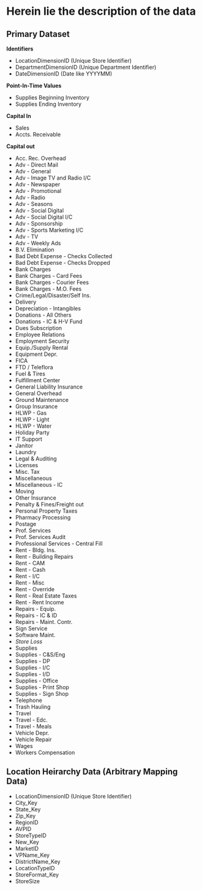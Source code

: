 # Herein lie the description of the data
## **Primary Dataset**
**Identifiers**
* LocationDimensionID (Unique Store Identifier)
* DepartmentDimensionID (Unique Department Identifier)
* DateDimensionID (Date like YYYYMM)

**Point-In-Time Values**
* Supplies Beginning Inventory
* Supplies Ending Inventory

**Capital In**
* Sales
* Accts. Receivable

**Capital out**
* Acc. Rec. Overhead
* Adv - Direct Mail
* Adv - General
* Adv - Image TV and Radio I/C
* Adv - Newspaper
* Adv - Promotional
* Adv - Radio
* Adv - Seasons
* Adv - Social Digital
* Adv - Social Digital I/C
* Adv - Sponsorship
* Adv - Sports Marketing I/C
* Adv - TV
* Adv - Weekly Ads
* B.V. Elimination
* Bad Debt Expense - Checks Collected
* Bad Debt Expense - Checks Dropped
* Bank Charges
* Bank Charges - Card Fees
* Bank Charges - Courier Fees
* Bank Charges - M.O. Fees
* Crime/Legal/Disaster/Self Ins.
* Delivery
* Depreciation - Intangibles
* Donations - All Others
* Donations - IC & H-V Fund
* Dues Subscription
* Employee Relations
* Employment Security
* Equip./Supply Rental
* Equipment Depr.
* FICA
* FTD / Teleflora
* Fuel & Tires
* Fulfillment Center
* General Liability Insurance
* General Overhead
* Ground Maintenance
* Group Insurance
* HLWP - Gas
* HLWP - Light
* HLWP - Water
* Holiday Party
* IT Support
* Janitor
* Laundry
* Legal & Auditing
* Licenses
* Misc. Tax
* Miscellaneous
* Miscellaneous - IC
* Moving
* Other Insurance
* Penalty & Fines/Freight out
* Personal Property Taxes
* Pharmacy Processing
* Postage
* Prof. Services
* Prof. Services Audit
* Professional Services - Central Fill
* Rent - Bldg. Ins.
* Rent - Building Repairs
* Rent - CAM
* Rent - Cash
* Rent - I/C
* Rent - Misc
* Rent - Override
* Rent - Real Estate Taxes
* Rent - Rent Income
* Repairs - Equip.
* Repairs - IC & ID
* Repairs - Maint. Contr.
* Sign Service
* Software Maint.
* _Store Loss_
* Supplies
* Supplies - C&S/Eng
* Supplies - DP
* Supplies - I/C
* Supplies - I/D
* Supplies - Office
* Supplies - Print Shop
* Supplies - Sign Shop
* Telephone
* Trash Hauling
* Travel
* Travel - Edc.
* Travel - Meals
* Vehicle Depr.
* Vehicle Repair
* Wages
* Workers Compensation

## Location Heirarchy Data (Arbitrary Mapping Data)
* LocationDimensionID (Unique Store Identifier)
* City_Key
* State_Key
* Zip_Key
* RegionID
* AVPID
* StoreTypeID
* New_Key
* MarketID
* VPName_Key
* DistrictName_Key
* LocationTypeID
* StoreFormat_Key
* StoreSize
